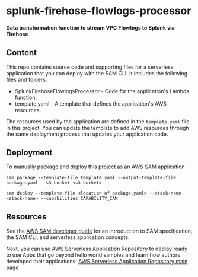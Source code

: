 # splunk-firehose-flowlogs-processor
#### Data transformation function to stream VPC Flowlogs to Splunk via Firehose

## Content 
This repo contains source code and supporting files for a serverless application that you can deploy with the SAM CLI. It includes the following files and folders.

- SplunkFirehoseFlowlogsProcessor - Code for the application's Lambda function.
- template.yaml - A template that defines the application's AWS resources.

The resources used by the application are defined in the `template.yaml` file in this project. You can update the template to add AWS resources through the same deployment process that updates your application code.

## Deployment
To manually package and deploy this project as an AWS SAM application

`sam package --template-file template.yaml --output-template-file package.yaml --s3-bucket <s3-bucket>`

`sam deploy --template-file <location of package.yaml> --stack-name <stack-name> --capabilities CAPABILITY_IAM`

## Resources
See the [AWS SAM developer guide](https://docs.aws.amazon.com/serverless-application-model/latest/developerguide/what-is-sam.html) for an introduction to SAM specification, the SAM CLI, and serverless application concepts.

Next, you can use AWS Serverless Application Repository to deploy ready to use Apps that go beyond hello world samples and learn how authors developed their applications: [AWS Serverless Application Repository main page](https://aws.amazon.com/serverless/serverlessrepo/)
